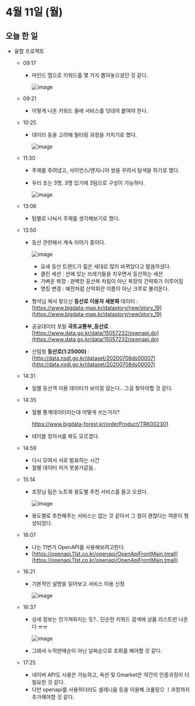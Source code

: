 # 4월 11일 (월)

## 오늘 한 일

* 융합 프로젝트

  * 09:17

    * 마인드 맵으로 키워드를 몇 가지 뽑아놓으셨던 것 같다.

      ![image](https://user-images.githubusercontent.com/75322297/162646247-2d4b346a-2346-46e7-948d-ebba084b6dc5.png)

  * 09:21

    * 이렇게 나온 키워드 들에 서비스를 덧대어 붙여야 한다.

  * 10:25

    * 데이터 등을 고려해 필터링 과정을 거치기로 했다.

      ![image](https://user-images.githubusercontent.com/75322297/162650160-cfb3c05d-e83e-4ff5-b25d-7f8537ebd7e0.png)

  * 11:30

    * 주제를 추려냈고, 사이언스/엔지니어 쌍을 꾸려서 탐색을 하기로 했다.

    * 우리 조는 3명, 3명 있기에 3팀으로 구성이 가능하다.

      ![image](https://user-images.githubusercontent.com/75322297/162655368-ee2fed80-81b7-4a80-8bf7-2f3b46f70565.png)

  * 13:06

    * 팀별로 나눠서 주제를 생각해보기로 했다.

  * 13:50

    * 등산 관련해서 계속 이야기 중이다.

      ![image](https://user-images.githubusercontent.com/75322297/162667120-17c29c45-42fc-4792-83c9-5c3f7ac3873b.png)

      * 요새 등산 트렌드가 젊은 세대로 많이 바뀌었다고 말씀하셨다.
      * 클린 세션 : 산에 있는 쓰레기들을 치우면서 등산하는 세션
      * 가벼운 복장 : 완벽한 등산복 차림이 아닌 복장의 간략화가 이루어짐
      * 명칭 변경 : 예전처럼 산악회란 이름이 아닌 크루로 불리운다.

    * 형석님 께서 찾으신 **등산로 이용자 세분화** 데이터 : [https://www.bigdata-map.kr/datastory/new/story_19](https://www.bigdata-map.kr/datastory/new/story_19)

    * 공공데이터 포털 **국토교통부_등산로** : [https://www.data.go.kr/data/15057232/openapi.do](https://www.data.go.kr/data/15057232/openapi.do)

    * 산림청 **등산로(1:25000)** : [http://data.nsdi.go.kr/dataset/20200708ds00007](http://data.nsdi.go.kr/dataset/20200708ds00007)

  * 14:31

    * 일별 등산객 이용 데이터가 보이질 않는다.. 그걸 찾아야할 것 같다.

  * 14:35

    * 월별 통계데이터라는데 어떻게 쓰는거지? 

      https://www.bigdata-forest.kr/orderProduct/TRK002301

    * 테이블 정의서를 봐도 모르겠다.

  * 14:59

    * 다시 모여서 서로 발표하는 시간
    * 월별 데이터 저거 못쓸거같음..

  * 15:14

    * 조장님 팀은 노트북 용도별 추천 서비스를 들고 오셨다.

      ![image](https://user-images.githubusercontent.com/75322297/162675839-e1d261e3-4cc7-4fc1-b093-a472f0fb1719.png)

    * 용도별로 추천해주는 서비스는 없는 것 같아서 그 점이 괜찮다는 여론이 형성되었다.

  * 16:07

    * 나는 11번가 OpenAPI를 사용해보려고한다.
    * [https://openapi.11st.co.kr/openapi/OpenApiFrontMain.tmall](https://openapi.11st.co.kr/openapi/OpenApiFrontMain.tmall)

  * 16:21

    * 기본적인 설명을 읽어보고 서비스 이용 신청

      ![image](https://user-images.githubusercontent.com/75322297/162685153-ed2750fd-3cba-4e05-b114-f04935cfcf29.png)

  * 16:37

    * 상세 정보는 안가져와지는 듯?.. 단순한 키워드 검색에 상품 리스트만 나온다 ㅠㅠ

      ![image](https://user-images.githubusercontent.com/75322297/162687935-e8d5fc97-d9cd-4f81-9a15-b894dfb24951.png)

    * 그래서 누적판매순이 아닌 날짜순으로 조회를 해야할 것 같다.

  * 17:25

    * 네이버 API도 사용은 가능하고, 옥션 및 Gmarket은 약간의 인증과정이 더 필요한 것 같다.
    * 다만 openapi를 사용하더라도 셀레니움 등을 이용해 크롤링으 ㅣ과정까지 추가해야할 것 같다.